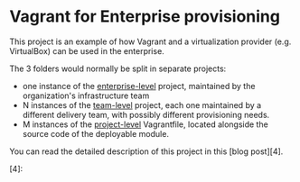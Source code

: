 # Vagrant for Enterprise provisioning
  
This project is an example of how Vagrant and a virtualization provider (e.g. VirtualBox) can be used in the enterprise. 

The 3 folders would normally be split in separate projects:

* one instance of the [enterprise-level][1] project, maintained by the organization's infrastructure team
* N instances of the [team-level][2] project, each one maintained by a different delivery team, with possibly different provisioning needs.
* M instances of the [project-level][3] Vagrantfile, located alongside the source code of the deployable module. 

You can read the detailed description of this project in this [blog post][4].


   [1]: ./enterprise-level
   [2]: ./team-level
   [3]: ./project-level
   [4]: 